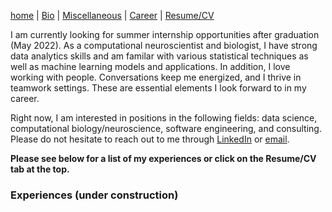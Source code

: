 [home](index.md) | [Bio](bio.md) | [Miscellaneous](misc.md) | [Career](career.md) | [Resume/CV](assets/Chen_Chloe_resume.pdf)

I am currently looking for summer internship opportunities after graduation (May 2022). As a computational neuroscientist and biologist, I have strong data analytics skills and am familar with various statistical techniques as well as machine learning models and applications. In addition, I love working with people. Conversations keep me energized, and I thrive in teamwork settings. These are essential elements I look forward to in my career.  

Right now, I am interested in positions in the following fields: data science, computational biology/neuroscience, software engineering, and consulting. Please do not hesitate to reach out to me through [LinkedIn](https://www.linkedin.com/in/twc22/) or [email](tcchen@andrew.cmu.edu).  

**Please see below for a list of my experiences or click on the Resume/CV tab at the top.**

### Experiences (under construction)
